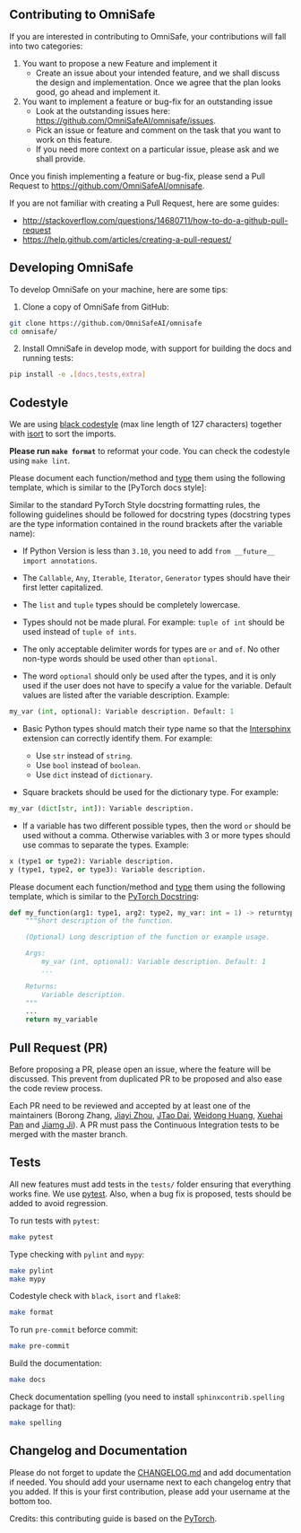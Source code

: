 ## Contributing to OmniSafe

If you are interested in contributing to OmniSafe, your contributions will fall
into two categories:

1. You want to propose a new Feature and implement it
    - Create an issue about your intended feature, and we shall discuss the design and
    implementation. Once we agree that the plan looks good, go ahead and implement it.
2. You want to implement a feature or bug-fix for an outstanding issue
    - Look at the outstanding issues here: <https://github.com/OmniSafeAI/omnisafe/issues>.
    - Pick an issue or feature and comment on the task that you want to work on this feature.
    - If you need more context on a particular issue, please ask and we shall provide.

Once you finish implementing a feature or bug-fix, please send a Pull Request to <https://github.com/OmniSafeAI/omnisafe>.

If you are not familiar with creating a Pull Request, here are some guides:

- <http://stackoverflow.com/questions/14680711/how-to-do-a-github-pull-request>
- <https://help.github.com/articles/creating-a-pull-request/>

## Developing OmniSafe

To develop OmniSafe on your machine, here are some tips:

1. Clone a copy of OmniSafe from GitHub:

```bash
git clone https://github.com/OmniSafeAI/omnisafe
cd omnisafe/
```

2. Install OmniSafe in develop mode, with support for building the docs and running tests:

```bash
pip install -e .[docs,tests,extra]
```

## Codestyle

We are using [black codestyle](https://github.com/psf/black) (max line length of 127 characters) together with [isort](https://github.com/timothycrosley/isort) to sort the imports.

**Please run `make format`** to reformat your code. You can check the codestyle using `make lint`.

Please document each function/method and [type](https://google.github.io/pytype/user_guide.html) them using the following template, which is similar to the [PyTorch docs style]:

Similar to the standard PyTorch Style docstring formatting rules, the following guidelines should be followed for docstring types (docstring types are the type information contained in the round brackets after the variable name):

- If Python Version is less than `3.10`, you need to add `from __future__ import annotations`.

- The `Callable`, `Any`, `Iterable`, `Iterator`, `Generator` types should have their first letter capitalized.

- The `list` and `tuple` types should be completely lowercase.

- Types should not be made plural. For example: `tuple of int` should be used instead of `tuple of ints`.

- The only acceptable delimiter words for types are `or` and `of`. No other non-type words should be used other than `optional`.

- The word `optional` should only be used after the types, and it is only used if the user does not have to specify a value for the variable. Default values are listed after the variable description. Example:

```python
my_var (int, optional): Variable description. Default: 1
```

- Basic Python types should match their type name so that the [Intersphinx](https://www.sphinx-doc.org/en/master/usage/extensions/intersphinx.html) extension can correctly identify them. For example:
  - Use `str` instead of `string`.
  - Use `bool` instead of `boolean`.
  - Use `dict` instead of `dictionary`.

- Square brackets should be used for the dictionary type. For example:

```python
my_var (dict[str, int]): Variable description.
```

- If a variable has two different possible types, then the word `or` should be used without a comma. Otherwise variables with 3 or more types should use commas to separate the types. Example:

```python
x (type1 or type2): Variable description.
y (type1, type2, or type3): Variable description.
```

Please document each function/method and [type](https://google.github.io/pytype/user_guide.html) them using the following template, which is similar to the [PyTorch Docstring]():

```python
def my_function(arg1: type1, arg2: type2, my_var: int = 1) -> returntype:
    """Short description of the function.

    (Optional) Long description of the function or example usage.

    Args:
        my_var (int, optional): Variable description. Default: 1
        ...

    Returns:
        Variable description.
    """
    ...
    return my_variable
```

## Pull Request (PR)

Before proposing a PR, please open an issue, where the feature will be discussed. This prevent from duplicated PR to be proposed and also ease the code review process.

Each PR need to be reviewed and accepted by at least one of the maintainers (Borong Zhang, [Jiayi Zhou](https://github.com/Gaiejj), [JTao Dai](https://github.com/calico-1226), [Weidong Huang](https://github.com/hdadong), [Xuehai Pan](https://github.com/XuehaiPan) and [Jiamg Ji](https://github.com/zmsn-2077)).
A PR must pass the Continuous Integration tests to be merged with the master branch.

## Tests

All new features must add tests in the `tests/` folder ensuring that everything works fine.
We use [pytest](https://pytest.org/).
Also, when a bug fix is proposed, tests should be added to avoid regression.

To run tests with `pytest`:

```bash
make pytest
```

Type checking with `pylint` and `mypy`:

```bash
make pylint
make mypy
```

Codestyle check with `black`, `isort` and `flake8`:

```bash
make format
```

To run `pre-commit` beforce commit:

```bash
make pre-commit
```

Build the documentation:

```bash
make docs
```

Check documentation spelling (you need to install `sphinxcontrib.spelling` package for that):

```bash
make spelling
```

## Changelog and Documentation

Please do not forget to update the [CHANGELOG.md](https://github.com/OmniSafeAI/omnisafe/blob/HEAD/CHANGELOG.md) and add documentation if needed.
You should add your username next to each changelog entry that you added. If this is your first contribution, please add your username at the bottom too.

Credits: this contributing guide is based on the [PyTorch](https://github.com/pytorch/pytorch/).
